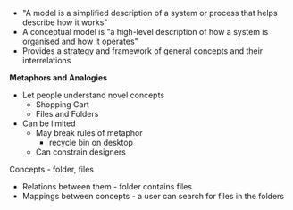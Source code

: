 - "A model is a simplified description of a system or process that helps describe how it works"
- A conceptual model is "a high-level description of how a system is organised and how it operates"
- Provides a strategy and framework of general concepts and their interrelations

**Metaphors and Analogies** 
- Let people understand novel concepts
	- Shopping Cart
	- Files and Folders
- Can be limited 
	- May break rules of metaphor
		- recycle bin on desktop
	- Can constrain designers 

Concepts - folder, files
- Relations between them - folder contains files
- Mappings between concepts - a user can search for files in the folders